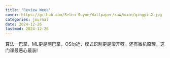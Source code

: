 ```yaml
---
title: 'Review Week'
cover: https://github.com/Selen-Suyue/Wallpaper/raw/main/qingyin2.jpg
categories: journal
date: 2024-12-26
lastmod: 2024-12-26
---
```


算法一巴掌，ML更是两巴掌，OS勿近，模式识别更是滚开呀。还有微机原理，这门课最恶心最装!
